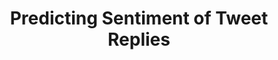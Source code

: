 ---
title: "Predicting Sentiment of Tweet Replies"
excerpt: "For my final project in my Natural Language Processing course, I chose to reproduce a study that sought to predict the sentiment of a given tweet's replies (as positive, neutral, or negative). I used both a Bi-LSTM and a CNN model for this task. Overall, I was able to come within 2% of the top published results, with the Bi-LSTM slightly outperfomring the CNN on our hand-labeled test set. <br/><img src='/images/twitter_project.JPG'>"
collection: portfolio
---